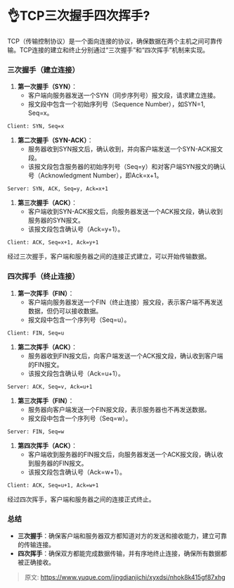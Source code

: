 # 👌TCP三次握手四次挥手?

TCP（传输控制协议）是一个面向连接的协议，确保数据在两个主机之间可靠传输。TCP连接的建立和终止分别通过“三次握手”和“四次挥手”机制来实现。

### 三次握手（建立连接）
1. **第一次握手（SYN）**：
    - 客户端向服务器发送一个SYN（同步序列号）报文段，请求建立连接。
    - 报文段中包含一个初始序列号（Sequence Number），如SYN=1, Seq=x。

```plain
Client: SYN, Seq=x
```

1. **第二次握手（SYN-ACK）**：
    - 服务器收到SYN报文后，确认收到，并向客户端发送一个SYN-ACK报文段。
    - 该报文段包含服务器的初始序列号（Seq=y）和对客户端SYN报文的确认号（Acknowledgment Number），即Ack=x+1。

```plain
Server: SYN, ACK, Seq=y, Ack=x+1
```

1. **第三次握手（ACK）**：
    - 客户端收到SYN-ACK报文后，向服务器发送一个ACK报文段，确认收到服务器的SYN报文。
    - 该报文段包含确认号（Ack=y+1）。

```plain
Client: ACK, Seq=x+1, Ack=y+1
```

经过三次握手，客户端和服务器之间的连接正式建立，可以开始传输数据。

### 四次挥手（终止连接）
1. **第一次挥手（FIN）**：
    - 客户端向服务器发送一个FIN（终止连接）报文段，表示客户端不再发送数据，但仍可以接收数据。
    - 报文段中包含一个序列号（Seq=u）。

```plain
Client: FIN, Seq=u
```

1. **第二次挥手（ACK）**：
    - 服务器收到FIN报文后，向客户端发送一个ACK报文段，确认收到客户端的FIN报文。
    - 该报文段包含确认号（Ack=u+1）。

```plain
Server: ACK, Seq=v, Ack=u+1
```

1. **第三次挥手（FIN）**：
    - 服务器向客户端发送一个FIN报文段，表示服务器也不再发送数据。
    - 报文段中包含一个序列号（Seq=w）。

```plain
Server: FIN, Seq=w
```

1. **第四次挥手（ACK）**：
    - 客户端收到服务器的FIN报文后，向服务器发送一个ACK报文段，确认收到服务器的FIN报文。
    - 该报文段包含确认号（Ack=w+1）。

```plain
Client: ACK, Seq=u+1, Ack=w+1
```

经过四次挥手，客户端和服务器之间的连接正式终止。

### 总结
+ **三次握手**：确保客户端和服务器双方都知道对方的发送和接收能力，建立可靠的传输连接。
+ **四次挥手**：确保双方都能完成数据传输，并有序地终止连接，确保所有数据都被正确接收。



> 原文: <https://www.yuque.com/jingdianjichi/xyxdsi/nhok8k415gf87xhg>